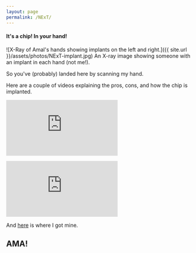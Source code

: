 ```yaml
---
layout: page
permalink: /NExT/
---
```


#### It's a chip! In your hand!

![X-Ray of Amal's hands showing implants on the left and right.]({{ site.url }}/assets/photos/NExT-implant.jpg)
<span>An X-ray image showing someone with an implant in each hand (not me!).</span>

<p>So you've (probably) landed here by scanning my hand.</p>

<p>Here are a couple of videos explaining the pros, cons, and how the chip is implanted.</p>

<p><div class="container">
<iframe class="responsive-iframe" src="https://www.youtube.com/embed/Gs0bVs8QuWE" title="YouTube video player" frameborder="0" allow="accelerometer; autoplay; clipboard-write; encrypted-media; gyroscope; picture-in-picture" allowfullscreen></iframe>
</div></p>

<p><div class="container">
<iframe class="responsive-iframe" src="https://www.youtube.com/embed/SZiRISGdQ4g?t=680" title="YouTube video player" frameborder="0" allow="accelerometer; autoplay; clipboard-write; encrypted-media; gyroscope; picture-in-picture" allowfullscreen></iframe>
</div></p>

And [here](https://dangerousthings.com/product/next/ "Go to the Dangerous Things store") is where I got mine.

## AMA!




